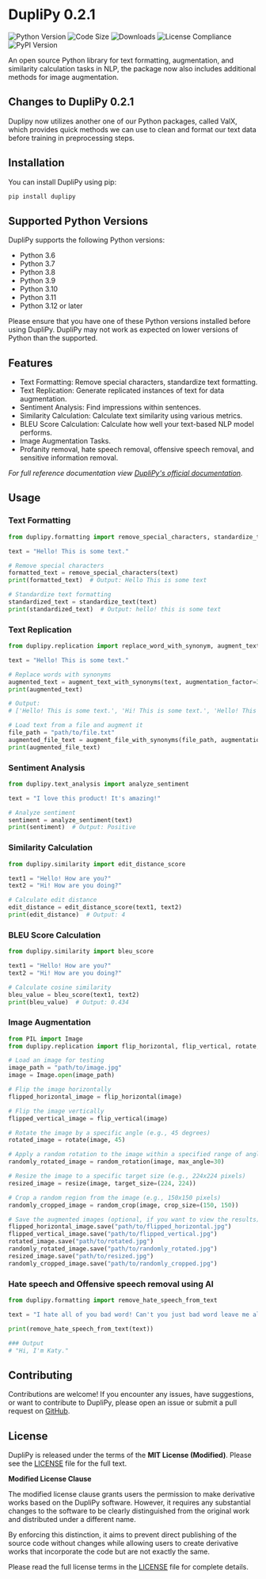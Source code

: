 # DupliPy 0.2.1
![Python Version](https://img.shields.io/badge/python-3.12-blue.svg)
![Code Size](https://img.shields.io/github/languages/code-size/infinitode/duplipy)
![Downloads](https://pepy.tech/badge/duplipy)
![License Compliance](https://img.shields.io/badge/license-compliance-brightgreen.svg)
![PyPI Version](https://img.shields.io/pypi/v/duplipy)

An open source Python library for text formatting, augmentation, and similarity calculation tasks in NLP, the package now also includes additional methods for image augmentation.

## Changes to DupliPy 0.2.1

Duplipy now utilizes another one of our Python packages, called ValX, which provides quick methods we can use to clean and format our text data before training in preprocessing steps.

## Installation

You can install DupliPy using pip:

```bash
pip install duplipy
```

## Supported Python Versions

DupliPy supports the following Python versions:

- Python 3.6
- Python 3.7
- Python 3.8
- Python 3.9
- Python 3.10
- Python 3.11
- Python 3.12 or later

Please ensure that you have one of these Python versions installed before using DupliPy. DupliPy may not work as expected on lower versions of Python than the supported.

## Features

- Text Formatting: Remove special characters, standardize text formatting.
- Text Replication: Generate replicated instances of text for data augmentation.
- Sentiment Analysis: Find impressions within sentences.
- Similarity Calculation: Calculate text similarity using various metrics.
- BLEU Score Calculation: Calculate how well your text-based NLP model performs.
- Image Augmentation Tasks.
- Profanity removal, hate speech removal, offensive speech removal, and sensitive information removal.

*For full reference documentation view [DupliPy's official documentation](https://infinitode-docs.gitbook.io/documentation/package-documentation/duplipy-package-documentation).*

## Usage

### Text Formatting

```python
from duplipy.formatting import remove_special_characters, standardize_text

text = "Hello! This is some text."

# Remove special characters
formatted_text = remove_special_characters(text)
print(formatted_text)  # Output: Hello This is some text

# Standardize text formatting
standardized_text = standardize_text(text)
print(standardized_text)  # Output: hello! this is some text
```

### Text Replication

```python
from duplipy.replication import replace_word_with_synonym, augment_text_with_synonyms

text = "Hello! This is some text."

# Replace words with synonyms
augmented_text = augment_text_with_synonyms(text, augmentation_factor=3, probability=0.5)
print(augmented_text)

# Output:
# ['Hello! This is some text.', 'Hi! This is some text.', 'Hello! This is certain text.']

# Load text from a file and augment it
file_path = "path/to/file.txt"
augmented_file_text = augment_file_with_synonyms(file_path, augmentation_factor=3, probability=0.5)
print(augmented_file_text)
```

### Sentiment Analysis

```python
from duplipy.text_analysis import analyze_sentiment

text = "I love this product! It's amazing!"

# Analyze sentiment
sentiment = analyze_sentiment(text)
print(sentiment)  # Output: Positive
```

### Similarity Calculation

```python
from duplipy.similarity import edit_distance_score

text1 = "Hello! How are you?"
text2 = "Hi! How are you doing?"

# Calculate edit distance
edit_distance = edit_distance_score(text1, text2)
print(edit_distance)  # Output: 4
```

### BLEU Score Calculation

```python
from duplipy.similarity import bleu_score

text1 = "Hello! How are you?"
text2 = "Hi! How are you doing?"

# Calculate cosine similarity
bleu_value = bleu_score(text1, text2)
print(bleu_value)  # Output: 0.434
```

### Image Augmentation

```python
from PIL import Image
from duplipy.replication import flip_horizontal, flip_vertical, rotate, random_rotation, resize, crop, random_crop

# Load an image for testing
image_path = "path/to/image.jpg"
image = Image.open(image_path)

# Flip the image horizontally
flipped_horizontal_image = flip_horizontal(image)

# Flip the image vertically
flipped_vertical_image = flip_vertical(image)

# Rotate the image by a specific angle (e.g., 45 degrees)
rotated_image = rotate(image, 45)

# Apply a random rotation to the image within a specified range of angles (e.g., -30 to 30 degrees)
randomly_rotated_image = random_rotation(image, max_angle=30)

# Resize the image to a specific target size (e.g., 224x224 pixels)
resized_image = resize(image, target_size=(224, 224))

# Crop a random region from the image (e.g., 150x150 pixels)
randomly_cropped_image = random_crop(image, crop_size=(150, 150))

# Save the augmented images (optional, if you want to view the results)
flipped_horizontal_image.save("path/to/flipped_horizontal.jpg")
flipped_vertical_image.save("path/to/flipped_vertical.jpg")
rotated_image.save("path/to/rotated.jpg")
randomly_rotated_image.save("path/to/randomly_rotated.jpg")
resized_image.save("path/to/resized.jpg")
randomly_cropped_image.save("path/to/randomly_cropped.jpg")
```

### Hate speech and Offensive speech removal using AI

```python
from duplipy.formatting import remove_hate_speech_from_text

text = "I hate all of you bad word! Can't you just bad word leave me alone! Hi, I'm Katy."

print(remove_hate_speech_from_text(text))

### Output
# "Hi, I'm Katy."
```

## Contributing

Contributions are welcome! If you encounter any issues, have suggestions, or want to contribute to DupliPy, please open an issue or submit a pull request on [GitHub](https://github.com/infinitode/duplipy).

## License

DupliPy is released under the terms of the **MIT License (Modified)**. Please see the [LICENSE](https://github.com/infinitode/duplipy/blob/main/LICENSE) file for the full text.

**Modified License Clause**



The modified license clause grants users the permission to make derivative works based on the DupliPy software. However, it requires any substantial changes to the software to be clearly distinguished from the original work and distributed under a different name.

By enforcing this distinction, it aims to prevent direct publishing of the source code without changes while allowing users to create derivative works that incorporate the code but are not exactly the same.

Please read the full license terms in the [LICENSE](https://github.com/infinitode/duplipy/blob/main/LICENSE) file for complete details.
